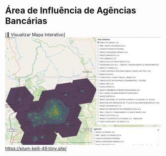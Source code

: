 # Área de Influência de Agências Bancárias

[🔎 Visualizar Mapa Interativo] ![alt text](image.png)
https://plum-kelli-49.tiiny.site/
